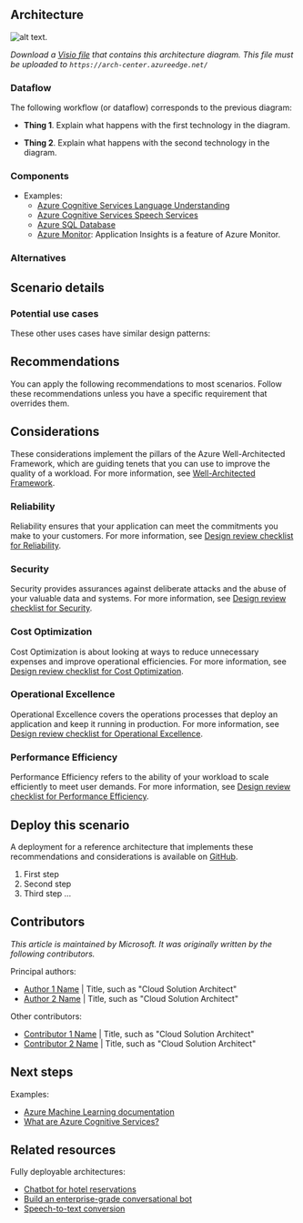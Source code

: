 <!--Use the aac-browse-header.yml-->
<!--
- Match the H1 title to the title metadata. Don't enter it here, but as the **name** value in the corresponding YAML file.
- Add a brief introduction of no more than three sentences and formatted as a single paragraph.
-->

## Architecture

![alt text.](./media/folder_name/architecture-diagram.png)

_Download a [Visio file](https://arch-center.azureedge.net/architecture.vsdx) that contains this architecture diagram. This file must be uploaded to `https://arch-center.azureedge.net/`_

### Dataflow

<!--
- Title this section "Workflow" if data isn't in the scenario.
- Use a numbered list that describes the dataflow or workflow of each step in the solution. Use a bulleted list if there are no numbers in the diagram. Start from the user or external data source, and then follow the flow through the rest of the solution. The following section uses the previous diagram as an example and should be updated for your specific article. The following dataflow corresponds to the previous diagram:
-->

The following workflow (or dataflow) corresponds to the previous diagram:

- **Thing 1**. Explain what happens with the first technology in the diagram.

- **Thing 2**. Explain what happens with the second technology in the diagram.

### Components
<!-- 
- Add a bulleted list of components in the architecture. It includes all relevant Azure services and has links to the Well-Architected Framework service guide for the product. This is for lead generation (what business, marketing, and PG want). It helps drive revenue.
- Describe why each component is necessary and what it does.
- Link the name of the service via embedded link to the Azure Well-Architected service guide if it exists, or to the service's product page. Exclude the localization part of the URL, such as `en-us`.
- The following section contains example components but should be updated for your specific article.
-->

- Examples:
  - [Azure Cognitive Services Language Understanding](https://azure.microsoft.com/services/cognitive-services/language-understanding-intelligent-service)
  - [Azure Cognitive Services Speech Services](https://azure.microsoft.com/services/cognitive-services/speech-services)
  - [Azure SQL Database](https://azure.microsoft.com/services/sql-database)
  - [Azure Monitor](https://azure.microsoft.com/services/monitor): Application Insights is a feature of Azure Monitor.

### Alternatives
<!-- 

- Use this section to talk about alternative Azure services or architectures that you might consider for this solution. 
- Include the reasons why you might choose these alternatives. Customers find this valuable because they want to know what other services or technologies they can use as part of this architecture.
- Describe alternative technologies that were considered and why they weren't used.
-->

## Scenario details
<!--
- Explain the business problem and why this scenario was built to solve it. 
- Answer the following questions:
  - What prompted them to solve the problem?
  - What services were used in building out this solution?
  - What does this example scenario show? What are the customer's goals?
  - What were the benefits of implementing the solution?
-->

### Potential use cases
<!--
- Describe any other use cases or industries where this would be a fit.
- Describe how similar or different they are to what's in the article.
-->

These other uses cases have similar design patterns:
<!--List example use cases.-->

## Recommendations

You can apply the following recommendations to most scenarios. Follow these recommendations unless you have a specific requirement that overrides them.

<!--Include considerations for how to deploy or configure the elements of this architecture.-->

## Considerations
<!--
- Include *all* of these H3 sub-sections for the Reference Architecture template: Reliability, Security, Cost Optimization, Operational Excellence, and Performance Efficiency.
- REQUIRED STATEMENT: Include the following statement to introduce this section:
-->

These considerations implement the pillars of the Azure Well-Architected Framework, which are guiding tenets that you can use to improve the quality of a workload. For more information, see [Well-Architected Framework](/azure/architecture/framework).

<!--
- Describe any lessons learned from running this that would be helpful for new customers. 
- Describe what went wrong and what went right when building it out. 
- Describe how to manage, maintain, and monitor this long term.
-->

### Reliability
<!--REQUIRED STATEMENT: If you use this section, include the following statement:-->

Reliability ensures that your application can meet the commitments you make to your customers. For more information, see [Design review checklist for Reliability](/azure/well-architected/reliability/checklist).

<!--
- Include resiliency and availability considerations. They can also be H4 headers in this section, if you think that they should be separate.
- Describe any key resilience and reliability considerations that aren't typical.
-->

### Security
<!--REQUIRED STATEMENT: If you use this section, include the following statement:-->

Security provides assurances against deliberate attacks and the abuse of your valuable data and systems. For more information, see [Design review checklist for Security](/azure/well-architected/security/checklist).

<!--
- Include identity and data sovereignty considerations in this section.
- Describe any security considerations that aren't typical.
- Because security is important to our business, be sure to include your Azure security baseline assessment recommendations in this section. See https://aka.ms/AzureSecurityBaselines.
-->

### Cost Optimization
<!--
- REQUIRED: This section is required. Cost is of the utmost importance to our customers.
- REQUIRED STATEMENT: Include the following statement to introduce the section:
-->

Cost Optimization is about looking at ways to reduce unnecessary expenses and improve operational efficiencies. For more information, see [Design review checklist for Cost Optimization](/azure/well-architected/cost-optimization/checklist).

<!--
- Answer the following questions:
    - How much will this cost to run? Try to answer without using dollar amounts.
    - Are there ways I could save cost?
    - If it scales linearly, then should we break it down by cost or unit? If it doesn't scale linearly, why?
    - What components make up the cost?
    - How does scale affect the cost?
- Link to the pricing calculator (<https://azure.microsoft.com/pricing/calculator>). Include all the components in the architecture, even if they have a $0 or $1 usage.
- Include small, medium, or large configurations if it makes sense to. Describe what needs to be changed when you move to larger sizes.
-->

### Operational Excellence
<!--REQUIRED STATEMENT: If you use this section, include the following statement:-->

Operational Excellence covers the operations processes that deploy an application and keep it running in production. For more information, see [Design review checklist for Operational Excellence](/azure/well-architected/operational-excellence/checklist).

<!--
- Include DevOps, monitoring, and diagnostics considerations in this section.
- Describe how to think about operating this solution.
-->

### Performance Efficiency
<!--REQUIRED STATEMENT: If you use this section, include the following statement:-->

Performance Efficiency refers to the ability of your workload to scale efficiently to meet user demands. For more information, see [Design review checklist for Performance Efficiency](/azure/well-architected/performance-efficiency/checklist).

<!--
- Include scalability considerations in this section.
- Answer the following questions:
  - Are there any key performance considerations beyond the typical?
  - Are there any size considerations around this solution specifically?
  - What scale does this work at?  
  - At what point do things break or not make sense for this architecture?
-->

## Deploy this scenario
<!--
- REQUIRED: Reference Architectures require a deployment. If you can't provide a deployment, use the Example Workload template instead.
- Describe a step-by-step process for implementing the reference architecture solution. Add the solution to GitHub, provide a link by using the following boilerplate text, and explain how to roll out the solution.
-->

A deployment for a reference architecture that implements these recommendations and considerations is available on [GitHub](https://www.github.com/path-to-repo).

1. First step
2. Second step
3. Third step ...

## Contributors
<!--This section is expected but optional if all the contributors prefer not to include it.

1. Start with the explanation text in italics that's the same for every article. This makes it clear that Microsoft takes responsibility for the article and not a single contributor.

1. Include the list of "Principal authors" and the list of "Additional contributors," if there are any. Format in plain text, not italics or bold.

1. Link each contributor's name to the person's LinkedIn profile. 

1. Insert a pipe symbol ("|") with spaces after the name, and then enter the person's title. To minimize edits or updates, don't include the person's company, MVP status, or links to additional profiles. You can link profiles from the person's LinkedIn page. In the future, we aim to automate this process on the platform.
-->

*This article is maintained by Microsoft. It was originally written by the following contributors.*

Principal authors: <!--List only the primary authors. List them alphabetically and by last name. Use the *First-name Last-name* format. If the article is rewritten, keep the original authors and add the new ones. List each primary author, even if there are 10 of them. Update the following example text.-->

 - [Author 1 Name](http://linkedin.com/ProfileURL) | Title, such as "Cloud Solution Architect"
 - [Author 2 Name](http://linkedin.com/ProfileURL) | Title, such as "Cloud Solution Architect"

Other contributors: <!--Include the contributing authors, editors who make major content changes, and technical reviewers. List them alphabetically by last name. Use the *First-name Last-name* format. It's okay to add newer contributors.-->

 - [Contributor 1 Name](http://linkedin.com/ProfileURL) | Title, such as "Cloud Solution Architect"
 - [Contributor 2 Name](http://linkedin.com/ProfileURL) | Title, such as "Cloud Solution Architect"

## Next steps
<!--
- Add a bulleted list of links to third-party and other Learn and Microsoft topics. These topics can include links to pages that provide additional context or that might be useful in a next-steps context.
- Format Learn links to be site relative, such as (/azure/feature/article-name).
- Don't include locales such as `en-us` in links unless they don't work without it.
- Don't include a trailing slash in any links.
- Link to documentation that answers the following questions:
  - Where should I go next if I want to start building this?
  - Are there any relevant case studies or customers doing something similar?
  - Is there any other documentation that might be useful? 
  - Are there product documents that go into more detail on specific technologies that are not already linked?
- Update the following example links.
-->

Examples:
- [Azure Machine Learning documentation](/azure/machine-learning)
- [What are Azure Cognitive Services?](/azure/cognitive-services/what-are-cognitive-services)

## Related resources
<!--
- Add a bulleted list of related resource links.
- Use this section for architecture information that's relevant to the current article. It must be content that the Azure Architecture Center TOC refers to but can be from a repo other than the AAC repo.
- Ensure that links to articles in the AAC repo are repo-relative, such as (../../solution-ideas/articles/article-name.yml).
- Update the following example links.
-->

Fully deployable architectures:

- [Chatbot for hotel reservations](/azure/architecture/example-scenario/ai/commerce-chatbot)
- [Build an enterprise-grade conversational bot](/azure/architecture/reference-architectures/ai/conversational-bot)
- [Speech-to-text conversion](/azure/architecture/reference-architectures/ai/speech-ai-ingestion)
